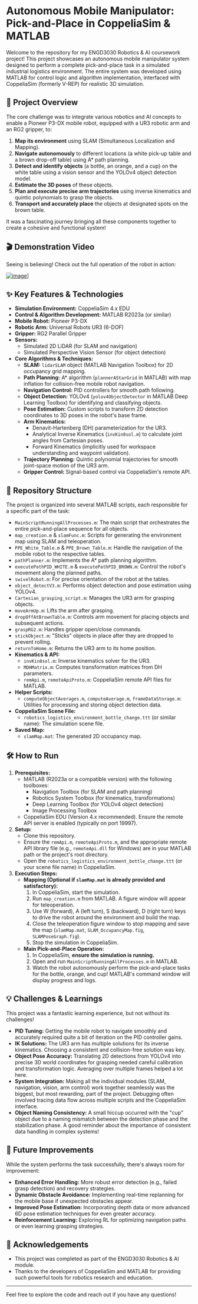 # Autonomous Mobile Manipulator: Pick-and-Place in CoppeliaSim & MATLAB

Welcome to the repository for my ENGD3030 Robotics & AI coursework project! This project showcases an autonomous mobile manipulator system designed to perform a complete pick-and-place task in a simulated industrial logistics environment. The entire system was developed using MATLAB for control logic and algorithm implementation, interfaced with CoppeliaSim (formerly V-REP) for realistic 3D simulation.

## 🚀 Project Overview

The core challenge was to integrate various robotics and AI concepts to enable a Pioneer P3-DX mobile robot, equipped with a UR3 robotic arm and an RG2 gripper, to:
1.  **Map its environment** using SLAM (Simultaneous Localization and Mapping).
2.  **Navigate autonomously** to different locations (a white pick-up table and a brown drop-off table) using A* path planning.
3.  **Detect and identify objects** (a bottle, an orange, and a cup) on the white table using a vision sensor and the YOLOv4 object detection model.
4.  **Estimate the 3D poses** of these objects.
5.  **Plan and execute precise arm trajectories** using inverse kinematics and quintic polynomials to grasp the objects.
6.  **Transport and accurately place** the objects at designated spots on the brown table.

It was a fascinating journey bringing all these components together to create a cohesive and functional system!

## 🎬 Demonstration Video

Seeing is believing! Check out the full operation of the robot in action:

[![image](https://github.com/user-attachments/assets/4f52886b-9b37-488b-9c67-d18dc446391c)](https://drive.google.com/file/d/1y4UqNa3zU0Hi58OdRqy9GEd-U-aECY1j/view?usp=drive_link)]


## ✨ Key Features & Technologies

*   **Simulation Environment:** CoppeliaSim 4.x EDU
*   **Control & Algorithm Development:** MATLAB R2023a (or similar)
*   **Mobile Robot:** Pioneer P3-DX
*   **Robotic Arm:** Universal Robots UR3 (6-DOF)
*   **Gripper:** RG2 Parallel Gripper
*   **Sensors:**
    *   Simulated 2D LiDAR (for SLAM and navigation)
    *   Simulated Perspective Vision Sensor (for object detection)
*   **Core Algorithms & Techniques:**
    *   **SLAM:** `lidarSLAM` object (MATLAB Navigation Toolbox) for 2D occupancy grid mapping.
    *   **Path Planning:** A* algorithm (`plannerAStarGrid` in MATLAB) with map inflation for collision-free mobile robot navigation.
    *   **Navigation Control:** PID controllers for smooth path following.
    *   **Object Detection:** YOLOv4 (`yolov4ObjectDetector` in MATLAB Deep Learning Toolbox) for identifying and classifying objects.
    *   **Pose Estimation:** Custom scripts to transform 2D detection coordinates to 3D poses in the robot's base frame.
    *   **Arm Kinematics:**
        *   Denavit-Hartenberg (DH) parameterization for the UR3.
        *   Analytical Inverse Kinematics (`invKin8sol.m`) to calculate joint angles from Cartesian poses.
        *   Forward Kinematics (implicitly used for workspace understanding and waypoint validation).
    *   **Trajectory Planning:** Quintic polynomial trajectories for smooth joint-space motion of the UR3 arm.
    *   **Gripper Control:** Signal-based control via CoppeliaSim's remote API.

## 📂 Repository Structure

The project is organized into several MATLAB scripts, each responsible for a specific part of the task:

*   `MainScriptRunningAllProcesses.m`: The main script that orchestrates the entire pick-and-place sequence for all objects.
*   `map_creation.m` & `slamFunc.m`: Scripts for generating the environment map using SLAM and teleoperation.
*   `PPE_White_Table.m` & `PPE_Brown_Table.m`: Handle the navigation of the mobile robot to the respective tables.
*   `pathPlanner.m`: Implements the A* path planning algorithm.
*   `executePathPID_WHITE.m` & `executePathPID_BROWN.m`: Control the robot's movement along the planned paths.
*   `swivelRobot.m`: For precise orientation of the robot at the tables.
*   `object_detectV3.m`: Performs object detection and pose estimation using YOLOv4.
*   `Cartesian_grasping_script.m`: Manages the UR3 arm for grasping objects.
*   `moveArmUp.m`: Lifts the arm after grasping.
*   `dropOffAtBrownTable.m`: Controls arm movement for placing objects and subsequent actions.
*   `graspRG2.m`: Handles gripper open/close commands.
*   `stickObject.m`: "Sticks" objects in place after they are dropped to prevent rolling.
*   `returnToHome.m`: Returns the UR3 arm to its home position.
*   **Kinematics & API:**
    *   `invKin8sol.m`: Inverse kinematics solver for the UR3.
    *   `MDHMatrix.m`: Computes transformation matrices from DH parameters.
    *   `remApi.m`, `remoteApiProto.m`: CoppeliaSim remote API files for MATLAB.
*   **Helper Scripts:**
    *   `computeObjectAverages.m`, `computeAverage.m`, `frameDataStorage.m`: Utilities for processing and storing object detection data.
*   **CoppeliaSim Scene File:**
    *   `robotics_logistics_environment_bottle_change.ttt` (or similar name): The simulation scene file.
*   **Saved Map:**
    *   `slamMap.mat`: The generated 2D occupancy map.

## 🛠️ How to Run

1.  **Prerequisites:**
    *   MATLAB (R2023a or a compatible version) with the following toolboxes:
        *   Navigation Toolbox (for SLAM and path planning)
        *   Robotics System Toolbox (for kinematics, transformations)
        *   Deep Learning Toolbox (for YOLOv4 object detection)
        *   Image Processing Toolbox
    *   CoppeliaSim EDU (Version 4.x recommended). Ensure the remote API server is enabled (typically on port 19997).
2.  **Setup:**
    *   Clone this repository.
    *   Ensure the `remApi.m`, `remoteApiProto.m`, and the appropriate remote API library file (e.g., `remoteApi.dll` for Windows) are in your MATLAB path or the project's root directory.
    *   Open the `robotics_logistics_environment_bottle_change.ttt` (or your scene file name) in CoppeliaSim.
3.  **Execution Steps:**
    *   **Mapping (Optional if `slamMap.mat` is already provided and satisfactory):**
        1.  In CoppeliaSim, start the simulation.
        2.  Run `map_creation.m` from MATLAB. A figure window will appear for teleoperation.
        3.  Use W (forward), A (left turn), S (backward), D (right turn) keys to drive the robot around the environment and build the map.
        4.  Close the teleoperation figure window to stop mapping and save the map (`slamMap.mat`, `SLAM_OccupancyMap.fig`, `SLAMPoseGraph.fig`).
        5.  Stop the simulation in CoppeliaSim.
    *   **Main Pick-and-Place Operation:**
        1.  In CoppeliaSim, **ensure the simulation is running.**
        2.  Open and run `MainScriptRunningAllProcesses.m` in MATLAB.
        3.  Watch the robot autonomously perform the pick-and-place tasks for the bottle, orange, and cup! MATLAB's command window will display progress and logs.

## 💡 Challenges & Learnings

This project was a fantastic learning experience, but not without its challenges!
*   **PID Tuning:** Getting the mobile robot to navigate smoothly and accurately required quite a bit of iteration on the PID controller gains.
*   **IK Solutions:** The UR3 arm has multiple solutions for its inverse kinematics. Choosing a consistent and collision-free solution was key.
*   **Object Pose Accuracy:** Translating 2D detections from YOLOv4 into precise 3D world coordinates for grasping needed careful calibration and transformation logic. Averaging over multiple frames helped a lot here.
*   **System Integration:** Making all the individual modules (SLAM, navigation, vision, arm control) work together seamlessly was the biggest, but most rewarding, part of the project. Debugging often involved tracing data flow across multiple scripts and the CoppeliaSim interface.
*   **Object Naming Consistency:** A small hiccup occurred with the "cup" object due to a naming mismatch between the detection phase and the stabilization phase. A good reminder about the importance of consistent data handling in complex systems!

## 🔮 Future Improvements

While the system performs the task successfully, there's always room for improvement:
*   **Enhanced Error Handling:** More robust error detection (e.g., failed grasp detection) and recovery strategies.
*   **Dynamic Obstacle Avoidance:** Implementing real-time replanning for the mobile base if unexpected obstacles appear.
*   **Improved Pose Estimation:** Incorporating depth data or more advanced 6D pose estimation techniques for even greater accuracy.
*   **Reinforcement Learning:** Exploring RL for optimizing navigation paths or even learning grasping strategies.

## 🙏 Acknowledgements

*   This project was completed as part of the ENGD3030 Robotics & AI module.
*   Thanks to the developers of CoppeliaSim and MATLAB for providing such powerful tools for robotics research and education.

---

Feel free to explore the code and reach out if you have any questions!
